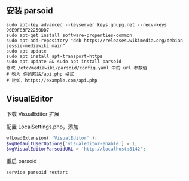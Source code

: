  ## 安装 parsoid
 
 ```shell
 sudo apt-key advanced --keyserver keys.gnupg.net --recv-keys 90E9F83F22250DD7
 sudo apt-get install software-properties-common
 sudo apt-add-repository "deb https://releases.wikimedia.org/debian jessie-mediawiki main"
 sudo apt update
 sudo apt install apt-transport-https
 sudo apt update && sudo apt install parsoid
 修改 /etc/mediawiki/parsoid/config.yaml 中的 url 参数值
# 改为 你的网站/api.php 格式
# 比如，https://example.com/api.php
```

## VisualEditor

下载 VisualEditor 扩展

配置 LocalSettings.php，添加

```php
wfLoadExtension( 'VisualEditor' );
$wgDefaultUserOptions['visualeditor-enable'] = 1;
$wgVisualEditorParsoidURL = 'http://localhost:8142';
```

重启 parsoid

```shell
service parsoid restart
```
